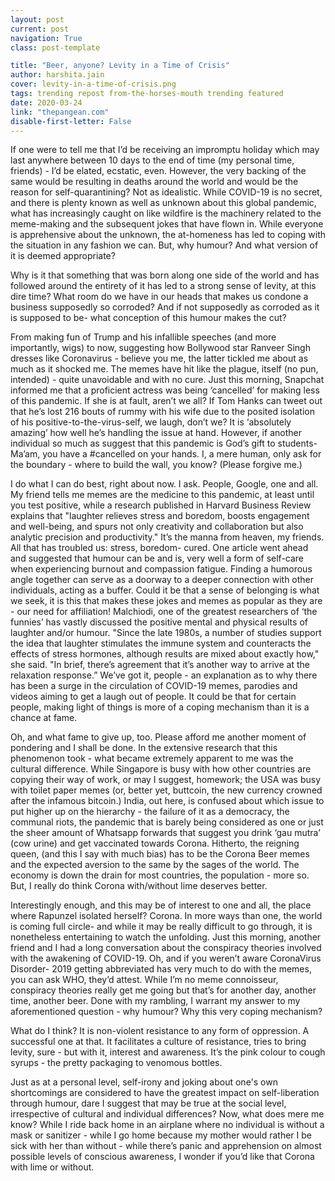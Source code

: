 ```yaml
---
layout: post
current: post
navigation: True
class: post-template

title: "Beer, anyone? Levity in a Time of Crisis"
author: harshita.jain
cover: levity-in-a-time-of-crisis.png
tags: trending repost from-the-horses-mouth trending featured
date: 2020-03-24
link: "thepangean.com"
disable-first-letter: False
---
```

If one were to tell me that I’d be receiving an impromptu holiday which may last anywhere between 10 days to the end of time (my personal time, friends) - I’d be elated, ecstatic, even. However, the very backing of the same would be resulting in deaths around the world and would be the reason for self-quarantining? Not as idealistic. While COVID-19 is no secret, and there is plenty known as well as unknown about this global pandemic, what has increasingly caught on like wildfire is the machinery related to the meme-making and the subsequent jokes that have flown in. While everyone is apprehensive about the unknown, the at-homeness has led to coping with the situation in any fashion we can. But, why humour? And what version of it is deemed appropriate?

Why is it that something that was born along one side of the world and has followed around the entirety of it has led to a strong sense of levity, at this dire time? What room do we have in our heads that makes us condone a business supposedly so corroded? And if not supposedly as corroded as it is supposed to be- what conception of this humour makes the cut?

From making fun of Trump and his infallible speeches (and more importantly, wigs) to now, suggesting how Bollywood star Ranveer Singh dresses like Coronavirus - believe you me, the latter tickled me about as much as it shocked me. The memes have hit like the plague, itself (no pun, intended) - quite unavoidable and with no cure. Just this morning, Snapchat informed me that a proficient actress was being ‘cancelled’ for making less of this pandemic. If she is at fault, aren’t we all? If Tom Hanks can tweet out that he’s lost 216 bouts of rummy with his wife due to the posited isolation of his positive-to-the-virus-self, we laugh, don’t we? It is ‘absolutely amazing’ how well he’s handling the issue at hand. However, if another individual so much as suggest that this pandemic is God’s gift to students- Ma’am, you have a #cancelled on your hands. I, a mere human, only ask for the boundary - where to build the wall, you know? (Please forgive me.)

I do what I can do best, right about now. I ask. People, Google, one and all. My friend tells me memes are the medicine to this pandemic, at least until you test positive, while a research published in ​Harvard Business Review explains that "laughter relieves stress and boredom, boosts engagement and well-being, and spurs not only creativity and collaboration but also analytic precision and productivity." It’s the manna from heaven, my friends. All that has troubled us: stress, boredom- cured. One article went ahead and suggested that humour can be and is, very well a form of self-care when experiencing burnout and compassion fatigue. Finding a humorous angle together can serve as a doorway to a deeper connection with other individuals, acting as a buffer. Could it be that a sense of belonging is what we seek, it is this that makes these jokes and memes as popular as they are - our need for affiliation! ​Malchiodi, one of the greatest researchers of ‘the funnies’ has vastly discussed the positive mental and physical results of laughter and/or humour. "Since the late 1980s, a number of studies support the idea that laughter stimulates the immune system and counteracts the effects of stress ​hormones, although results are mixed about exactly how," she said. "In brief, there’s agreement that it’s another way to arrive at the relaxation response.” ​We’ve got it, people - an explanation as to why there has been a surge in the circulation of COVID-19 memes, parodies and videos aiming to get a laugh out of people. It could be that for certain people, making light of things is more of a coping mechanism than it is a chance at fame.

Oh, and what fame to give up, too. Please afford me another moment of pondering and I shall be done. In the extensive research that this phenomenon took - what became extremely apparent to me was the cultural difference. While Singapore is busy with how other countries are copying their way of work, or may I suggest, homework; the USA was busy with toilet paper memes (or, better yet, buttcoin, the new currency crowned after the infamous bitcoin.) India, out here, is confused about which issue to put higher up on the hierarchy - the failure of it as a democracy, the communal riots, the pandemic that is barely being considered as one or just the sheer amount of Whatsapp forwards that suggest you drink ‘gau mutra’ (cow urine) and get vaccinated towards Corona. Hitherto, the reigning queen, (and this I say with much bias) has to be the Corona Beer memes and the expected aversion to the same by the sages of the world. The economy is down the drain for most countries, the population - more so. But, I really do think Corona with/without lime deserves better.

Interestingly enough, and this may be of interest to one and all, the place where Rapunzel isolated herself? Corona. In more ways than one, the world is coming full circle- and while it may be really difficult to go through, it is nonetheless entertaining to watch the unfolding. Just this morning, another friend and I had a long conversation about the conspiracy theories involved with the awakening of COVID-19. Oh, and if you weren’t aware CoronaVirus Disorder- 2019 getting abbreviated has very much to do with the memes, you can ask WHO, they’d attest. While I’m no meme connoisseur, conspiracy theories really get me going but that’s for another day, another time, another beer. Done with my rambling, I warrant my answer to my aforementioned question - why humour? Why this very coping mechanism?

What do I think? It is non-violent resistance to any form of oppression. A successful one at that. It facilitates a culture of resistance, tries to bring levity, sure - but with it, interest and awareness. It’s the pink colour to cough syrups - the pretty packaging to venomous bottles.

Just as ​at a personal level, self-irony and joking about one's own shortcomings are considered to have the greatest impact on self-liberation through humour, dare I suggest that may be true at the social level, irrespective of cultural and individual differences? Now, what does mere me know? While I ride back home in an airplane where no individual is without a mask or sanitizer - while I go home because my mother would rather I be sick with her than without - while there’s panic and apprehension on almost possible levels of conscious awareness, I wonder if you’d like that Corona with lime or without.
